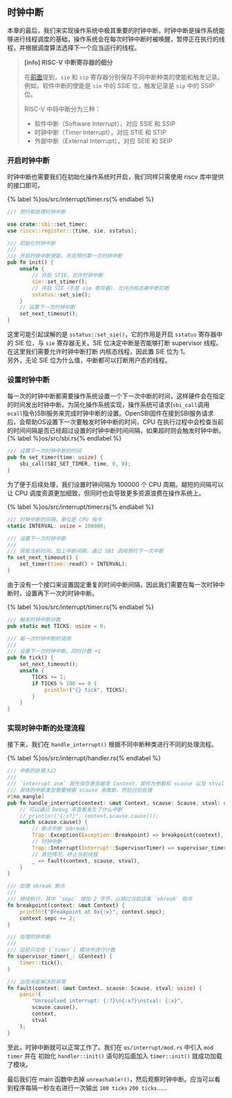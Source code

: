 ## 时钟中断

本章的最后，我们来实现操作系统中极其重要的时钟中断。时钟中断是操作系统能够进行线程调度的基础，操作系统会在每次时钟中断时被唤醒，暂停正在执行的线程，并根据调度算法选择下一个应当运行的线程。

> **[info] RISC-V 中断寄存器的细分**
> 
> 在[前面](part-2.md#指导硬件处理中断的寄存器)提到，`sie` 和 `sip` 寄存器分别保存不同中断种类的使能和触发记录。例如，软件中断的使能是 `sie` 中的 SSIE 位，触发记录是 `sip` 中的 SSIP 位。
> 
> RISC-V 中将中断分为三种：
> - 软件中断（Software Interrupt），对应 SSIE 和 SSIP
> - 时钟中断（Timer Interrupt），对应 STIE 和 STIP
> - 外部中断（External Interrupt），对应 SEIE 和 SEIP

### 开启时钟中断

时钟中断也需要我们在初始化操作系统时开启，我们同样只需使用 riscv 库中提供的接口即可。

{% label %}os/src/interrupt/timer.rs{% endlabel %}
```rust
//! 预约和处理时钟中断

use crate::sbi::set_timer;
use riscv::register::{time, sie, sstatus};

/// 初始化时钟中断
/// 
/// 开启时钟中断使能，并且预约第一次时钟中断
pub fn init() {
    unsafe {
        // 开启 STIE，允许时钟中断
        sie::set_stimer(); 
        // 开启 SIE（不是 sie 寄存器），允许内核态被中断打断
        sstatus::set_sie();
    }
    // 设置下一次时钟中断
    set_next_timeout();
}
```

这里可能引起误解的是 `sstatus::set_sie()`，它的作用是开启 `sstatus` 寄存器中的 SIE 位，与 `sie` 寄存器无关。SIE 位决定中断是否能够打断 supervisor 线程。在这里我们需要允许时钟中断打断 内核态线程，因此置 SIE 位为 1。  
另外，无论 SIE 位为什么值，中断都可以打断用户态的线程。

### 设置时钟中断

每一次的时钟中断都需要操作系统设置一个下一次中断的时间，这样硬件会在指定的时间发出时钟中断。为简化操作系统实现，操作系统可请求(`sbi_call`调用`ecall`指令)SBI服务来完成时钟中断的设置。OpenSBI固件在接到SBI服务请求后，会帮助OS设置下一次要触发时钟中断的时间，CPU 在执行过程中会检查当前的时间间隔是否已经超过设置的时钟中断时间间隔，如果超时则会触发时钟中断。
{% label %}os/src/sbi.rs{% endlabel %}
```rust
/// 设置下一次时钟中断的时间
pub fn set_timer(time: usize) {
    sbi_call(SBI_SET_TIMER, time, 0, 0);
}
```

为了便于后续处理，我们设置时钟间隔为 100000 个 CPU 周期。越短的间隔可以让 CPU 调度资源更加细致，但同时也会导致更多资源浪费在操作系统上。

{% label %}os/src/interrupt/timer.rs{% endlabel %}
```rust
/// 时钟中断的间隔，单位是 CPU 指令
static INTERVAL: usize = 100000;

/// 设置下一次时钟中断
/// 
/// 获取当前时间，加上中断间隔，通过 SBI 调用预约下一次中断
fn set_next_timeout() {
    set_timer(time::read() + INTERVAL);
}
```

由于没有一个接口来设置固定重复的时间中断间隔，因此我们需要在每一次时钟中断时，设置再下一次的时钟中断。

{% label %}os/src/interrupt/timer.rs{% endlabel %}
```rust
/// 触发时钟中断计数
pub static mut TICKS: usize = 0;

/// 每一次时钟中断时调用
/// 
/// 设置下一次时钟中断，同时计数 +1
pub fn tick() {
    set_next_timeout();
    unsafe {
        TICKS += 1;
        if TICKS % 100 == 0 {
            println!("{} tick", TICKS);
        }
    }
}
```

### 实现时钟中断的处理流程

接下来，我们在 `handle_interrupt()` 根据不同中断种类进行不同的处理流程。

{% label %}os/src/interrupt/handler.rs{% endlabel %}
```rust
/// 中断的处理入口
/// 
/// `interrupt.asm` 首先保存寄存器至 Context，其作为参数和 scause 以及 stval 一并传入此函数
/// 具体的中断类型需要根据 scause 来推断，然后分别处理
#[no_mangle]
pub fn handle_interrupt(context: &mut Context, scause: Scause, stval: usize) {
    // 可以通过 Debug 来查看发生了什么中断
    // println!("{:x?}", context.scause.cause());
    match scause.cause() {
        // 断点中断（ebreak）
        Trap::Exception(Exception::Breakpoint) => breakpoint(context),
        // 时钟中断
        Trap::Interrupt(Interrupt::SupervisorTimer) => supervisor_timer(context),
        // 其他情况，终止当前线程
        _ => fault(context, scause, stval),
    }
}

/// 处理 ebreak 断点
/// 
/// 继续执行，其中 `sepc` 增加 2 字节，以跳过当前这条 `ebreak` 指令
fn breakpoint(context: &mut Context) {
    println!("Breakpoint at 0x{:x}", context.sepc);
    context.sepc += 2;
}

/// 处理时钟中断
/// 
/// 目前只会在 [`timer`] 模块中进行计数
fn supervisor_timer(_: &Context) {
    timer::tick();
}

/// 出现未能解决的异常
fn fault(context: &mut Context, scause: Scause, stval: usize) {
    panic!(
        "Unresolved interrupt: {:?}\n{:x?}\nstval: {:x}",
        scause.cause(),
        context,
        stval
    );
}
```

至此，时钟中断就可以正常工作了。我们在 `os/interrupt/mod.rs` 中引入 `mod timer` 并在 初始化 `handler::init()` 语句的后面加入 `timer::init()` 就成功加载了模块。

最后我们在 main 函数中去掉 `unreachable!()`，然后观察时钟中断。应当可以看到程序每隔一秒左右进行一次输出 `100 ticks` `200 ticks`……
